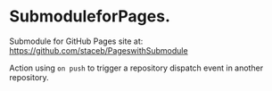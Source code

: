 # SubmoduleforPages.


Submodule for GitHub Pages site at:        
https://github.com/staceb/PageswithSubmodule

Action using `on push` to trigger a repository dispatch event in another repository. 
